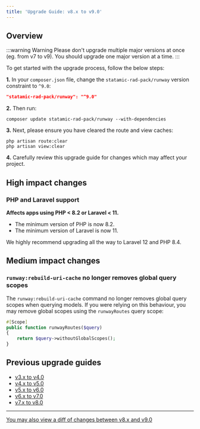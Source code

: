 ```yaml
---
title: 'Upgrade Guide: v8.x to v9.0'
---
```


## Overview

:::warning Warning
Please don't upgrade multiple major versions at once (eg. from v7 to v9). You should upgrade one major version at a time.
:::

To get started with the upgrade process, follow the below steps:

**1.** In your `composer.json` file, change the `statamic-rad-pack/runway` version constraint to `^9.0`:

```json
"statamic-rad-pack/runway": "^9.0"
```

**2.** Then run:

```
composer update statamic-rad-pack/runway --with-dependencies
```

**3.** Next, please ensure you have cleared the route and view caches:

```
php artisan route:clear
php artisan view:clear
```

**4.** Carefully review this upgrade guide for changes which may affect your project.

## High impact changes

### PHP and Laravel support
**Affects apps using PHP < 8.2 or Laravel < 11.**

* The minimum version of PHP is now 8.2.
* The minimum version of Laravel is now 11.

We highly recommend upgrading all the way to Laravel 12 and PHP 8.4.

## Medium impact changes

### `runway:rebuild-uri-cache` no longer removes global query scopes

The `runway:rebuild-uri-cache` command no longer removes global query scopes when querying models. If you were relying on this behaviour, you may remove global scopes using the `runwayRoutes` query scope:

```php
#[Scope]
public function runwayRoutes($query)
{
    return $query->withoutGlobalScopes();
}
```

## Previous upgrade guides

-   [v3.x to v4.0](/upgrade-guides/v3-x-to-v4-0)
-   [v4.x to v5.0](/upgrade-guides/v4-x-to-v5-0)
-   [v5.x to v6.0](/upgrade-guides/v5-x-to-v6-0)
-   [v6.x to v7.0](/upgrade-guides/v6-to-v7)
-   [v7.x to v8.0](/upgrade-guides/v7-to-v8)

---

[You may also view a diff of changes between v8.x and v9.0](https://github.com/statamic-rad-pack/runway/compare/8.x...9.x)

